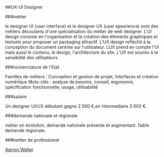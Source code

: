 ##UX-UI Designer

###métier

le designer UI (user interface) et le designer UX (user epxerience) sont des métiers découlants d'une spécialisation du métier de web designer.
L'UI design consiste en l'organisation et la création des éléments graphiques et textuels pour proposer un packaging attractif.
L'UX design refléchit à la conception du document centrée sur l'utilisateur. LUX prend en compte l'UI mais aussi le contenu, le design, l'architecture du site.
L'UX est soumis à la sensibilité des utilisateurs.

###nomenclature de l'Etat

Familles de métiers : Conception et gestion de projet, Interfaces et création numérique
Mots-clés : analyse de besoins, conseil, ergonomie, spécification fonctionnelle, usage, utilisabilité

###salaire

Un designer UI/UX débutant gagne 2 500 €,en intermediaire 3 000 €.

###demande nationale et régionale

métier en évolution, demande nationale présente et augmentant. faible demande régionale.

###twitter de professionel

[Aarron Walter](https://twitter.com/aarron/)



